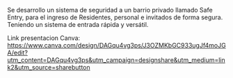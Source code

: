 Se desarrollo un sistema de seguridad a un barrio privado llamado Safe Entry, para el ingreso de Residentes, personal e invitados de forma segura. Teniendo un sistema de entrada rápida y versátil.

Link presentacion Canva:
https://www.canva.com/design/DAGqu4vg3ps/J3OZMKbGC933ugJf4moJGA/edit?utm_content=DAGqu4vg3ps&utm_campaign=designshare&utm_medium=link2&utm_source=sharebutton
